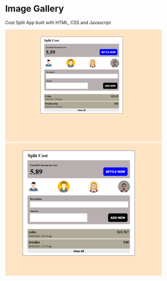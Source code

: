# Image Gallery

Cost Split App built with HTML, CSS and Javascript

![alt text](./images/splitcost-ss.png)
![alt text](./images/image.png)
